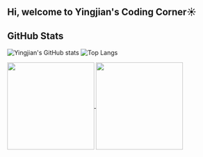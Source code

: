 ## Hi, welcome to Yingjian's Coding Corner☀️

## GitHub Stats
![Yingjian's GitHub stats](https://github-readme-stats.vercel.app/api?username=BigBigBai&show_icons=true&hide=stars,issues&hide_border=true&theme=merko&bg_color="000")
![Top Langs](https://github-readme-stats.vercel.app/api/top-langs/?username=BigBigBai&hide_border=true&layout=donut&theme=merko&bg_color="000")

<a href="https://github.com/BigBigBai">
  <img height=200 align="center" src="https://github-readme-stats.vercel.app/api?username=BigBigBai&show_icons=true&hide=stars,issues&hide_border=true&theme=merko&bg_color="00000000" />
  <img height=200 align="center" src="https://github-readme-stats.vercel.app/api/top-langs/?username=BigBigBai&hide_border=true&layout=donut&theme=merko&bg_color="0000" />
</a>
